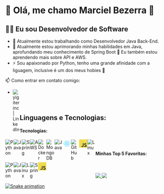  # 👋 Olá, me chamo Marciel Bezerra 👋

## 🧑‍🎓 Eu sou Desenvolvedor de Software

- 🔭  Atualmente estou trabalhando como Desenvolvedor Java Back-End.
- 🥅  Atualmente estou aprimorando minhas habilidades em Java, aprofundando meu conhecimento de Spring Boot  🥰  Eu também estou aprendendo mais sobre API e AWS.
- ⚡ Sou apaixonado por Python, tenho uma grande afinidade com a liguagem, inclusive é um dos meus hobies  🥰



📫 Como entrar em contato comigo:


- [<img align="left" alt="yigiterinc | LinkedIn" width="22px" src="https://pics.freeicons.io/uploads/icons/png/16090541531530099327-512.png" />][linkedin]



<br />

## Linguagens e Tecnologias:

#### Tecnologias:

<img align="left" alt="Python" width="26px" src="https://cdn-icons-png.flaticon.com/512/1387/1387537.png"/>
<img align="left" alt="Java" width="26px" src="https://pics.freeicons.io/uploads/icons/png/378554371540553613-512.png"/>
<img align="left" alt="Spring" width="26px" src="https://pics.freeicons.io/uploads/icons/png/11755973651551952107-512.png"/>
<img align="left" alt="AWS" width="26px" src="https://pics.freeicons.io/uploads/icons/png/18181230061536126577-512.png"/>
<img align="left" alt="Docker" width="26px" src="https://cdn-icons-png.flaticon.com/512/5969/5969059.png"/>
<img align="left" alt="MongoDB" width="26px" src="https://cdn.icon-icons.com/icons2/2415/PNG/512/mongodb_original_wordmark_logo_icon_146425.png" />
<img align="left" alt="Java" width="26px" src="https://pics.freeicons.io/uploads/icons/png/191213921552037062-512.png" />
<img align="left" alt="React" width="26px" src="https://raw.githubusercontent.com/github/explore/80688e429a7d4ef2fca1e82350fe8e3517d3494d/topics/react/react.png"/>
<img align="left" alt="GitHub" width="26px" src="https://pics.freeicons.io/uploads/icons/png/9484177861548141924-512.png" />
<img align="left" alt="JavaScript" width="26px" src="https://raw.githubusercontent.com/github/explore/80688e429a7d4ef2fca1e82350fe8e3517d3494d/topics/javascript/javascript.png" />
<img align="left" alt="Linux" width="26px" bg: "30px solid white" src="https://cdn-icons-png.flaticon.com/512/6124/6124995.png" />

<br />

#### Minhas Top 5 Favoritas:

<img align="left" alt="Python" width="26px" src="https://cdn-icons-png.flaticon.com/512/1387/1387537.png"/>
<img align="left" alt="Java" width="26px" src="https://pics.freeicons.io/uploads/icons/png/378554371540553613-512.png"/>
<img align="left" alt="Linux" width="26px" bg: "30px solid white" src="https://cdn-icons-png.flaticon.com/512/6124/6124995.png" />
<img align="left" alt="Spring" width="26px" src="https://pics.freeicons.io/uploads/icons/png/11755973651551952107-512.png"/>
<img align="left" alt="JavaScript" width="26px" src="https://raw.githubusercontent.com/github/explore/80688e429a7d4ef2fca1e82350fe8e3517d3494d/topics/javascript/javascript.png" />


<br />
<br />

<div align="center" dir="auto">
  <a href="https://github.com/MarcieL-Bezerra">
<img height="180em" src="https://github-readme-stats.vercel.app/api?username=marciel-bezerra&count_private=true&show_icons=true&theme=nightowl" style="max-width: 100%;"/>
    <img height="180em" src="https://github-readme-stats.vercel.app/api/top-langs/?username=marciel-bezerra&hide=Tex,Batchfile,PowerShell&layout=donut&langs_count=5&theme=nightowl"/>

</a></div><a href="https://github.com/MarcieL-Bezerra">

![Snake animation](https://github.com/marciel-bezerra/marciel-bezerra/blob/output/github-contribution-grid-snake.svg)

[linkedin]: https://www.linkedin.com/in/marciel-bezerra-053407b6/


